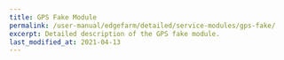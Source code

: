 ```yaml
---
title: GPS Fake Module
permalink: /user-manual/edgefarm/detailed/service-modules/gps-fake/
excerpt: Detailed description of the GPS fake module.
last_modified_at: 2021-04-13
---
```

